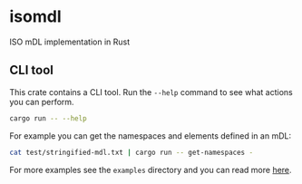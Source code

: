 # isomdl

ISO mDL implementation in Rust

## CLI tool

This crate contains a CLI tool. Run the `--help` command to see what actions you can perform.

```bash
cargo run -- --help
```

For example you can get the namespaces and elements defined in an mDL:
```bash
cat test/stringified-mdl.txt | cargo run -- get-namespaces -
```

For more examples see the `examples` directory and you can read more [here](examples/README.md).